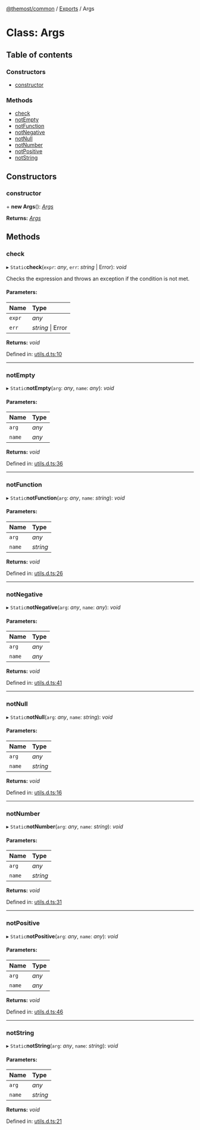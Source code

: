 [@themost/common](../README.md) / [Exports](../modules.md) / Args

# Class: Args

## Table of contents

### Constructors

- [constructor](args.md#constructor)

### Methods

- [check](args.md#check)
- [notEmpty](args.md#notempty)
- [notFunction](args.md#notfunction)
- [notNegative](args.md#notnegative)
- [notNull](args.md#notnull)
- [notNumber](args.md#notnumber)
- [notPositive](args.md#notpositive)
- [notString](args.md#notstring)

## Constructors

### constructor

\+ **new Args**(): [*Args*](args.md)

**Returns:** [*Args*](args.md)

## Methods

### check

▸ `Static`**check**(`expr`: *any*, `err`: *string* \| Error): *void*

Checks the expression and throws an exception if the condition is not met.

#### Parameters:

Name | Type |
:------ | :------ |
`expr` | *any* |
`err` | *string* \| Error |

**Returns:** *void*

Defined in: [utils.d.ts:10](https://github.com/themost-framework/themost-common/blob/917834f/utils.d.ts#L10)

___

### notEmpty

▸ `Static`**notEmpty**(`arg`: *any*, `name`: *any*): *void*

#### Parameters:

Name | Type |
:------ | :------ |
`arg` | *any* |
`name` | *any* |

**Returns:** *void*

Defined in: [utils.d.ts:36](https://github.com/themost-framework/themost-common/blob/917834f/utils.d.ts#L36)

___

### notFunction

▸ `Static`**notFunction**(`arg`: *any*, `name`: *string*): *void*

#### Parameters:

Name | Type |
:------ | :------ |
`arg` | *any* |
`name` | *string* |

**Returns:** *void*

Defined in: [utils.d.ts:26](https://github.com/themost-framework/themost-common/blob/917834f/utils.d.ts#L26)

___

### notNegative

▸ `Static`**notNegative**(`arg`: *any*, `name`: *any*): *void*

#### Parameters:

Name | Type |
:------ | :------ |
`arg` | *any* |
`name` | *any* |

**Returns:** *void*

Defined in: [utils.d.ts:41](https://github.com/themost-framework/themost-common/blob/917834f/utils.d.ts#L41)

___

### notNull

▸ `Static`**notNull**(`arg`: *any*, `name`: *string*): *void*

#### Parameters:

Name | Type |
:------ | :------ |
`arg` | *any* |
`name` | *string* |

**Returns:** *void*

Defined in: [utils.d.ts:16](https://github.com/themost-framework/themost-common/blob/917834f/utils.d.ts#L16)

___

### notNumber

▸ `Static`**notNumber**(`arg`: *any*, `name`: *string*): *void*

#### Parameters:

Name | Type |
:------ | :------ |
`arg` | *any* |
`name` | *string* |

**Returns:** *void*

Defined in: [utils.d.ts:31](https://github.com/themost-framework/themost-common/blob/917834f/utils.d.ts#L31)

___

### notPositive

▸ `Static`**notPositive**(`arg`: *any*, `name`: *any*): *void*

#### Parameters:

Name | Type |
:------ | :------ |
`arg` | *any* |
`name` | *any* |

**Returns:** *void*

Defined in: [utils.d.ts:46](https://github.com/themost-framework/themost-common/blob/917834f/utils.d.ts#L46)

___

### notString

▸ `Static`**notString**(`arg`: *any*, `name`: *string*): *void*

#### Parameters:

Name | Type |
:------ | :------ |
`arg` | *any* |
`name` | *string* |

**Returns:** *void*

Defined in: [utils.d.ts:21](https://github.com/themost-framework/themost-common/blob/917834f/utils.d.ts#L21)
